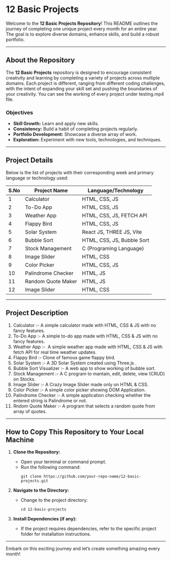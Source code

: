 # 12 Basic Projects

Welcome to the **12 Basic Projects Repository**! This README outlines the journey of completing one unique project every month for an entire year. The goal is to explore diverse domains, enhance skills, and build a robust portfolio.

---

## About the Repository

The **12 Basic Projects** repository is designed to encourage consistent creativity and learning by completing a variety of projects across multiple domains. Each project is different, ranging from different coding challenges, with the intent of expanding your skill set and pushing the boundaries of your creativity. You can see the working of every project under testing.mp4 file.

### Objectives

- **Skill Growth:** Learn and apply new skills.
- **Consistency:** Build a habit of completing projects regularly.
- **Portfolio Development:** Showcase a diverse array of work.
- **Exploration:** Experiment with new tools, technologies, and techniques.

---

## Project Details

Below is the list of projects with their corresponding week and primary language or technology used:

| S.No | Project Name       | Language/Technology        |
| ---- | ---------------    | ---------------------------|
| 1    | Calculator         | HTML, CSS, JS              |
| 2    | To-Do App          | HTML, CSS, JS              |
| 3    | Weather App        | HTML, CSS, JS, FETCH API   |
| 4    | Flappy Bird        | HTML, CSS, JS              |
| 5    | Solar System       | React JS, THREE JS, Vite   |
| 6    | Bubble Sort        | HTML, CSS, JS, Bubble Sort |
| 7    | Stock Management   | C (Programing Language)    |
| 8    | Image Slider       | HTML, CSS                  |
| 9    | Color Picker       | HTML, CSS, JS              |
| 10   | Palindrome Checker | HTML, JS                   |
| 11   | Random Quote Maker | HTML, JS                   |
| 12   | Image Slider       | HTML, CSS                  |

---

## Project Description

1. Calculator :- A simple calculator made with HTML, CSS & JS with no fancy features. 
2. To-Do App :- A simple to-do app made with HTML, CSS & JS with no fancy features. 
3. Weather App :-  A simple weather app made with HTML, CSS & JS with fetch API for real time weather updates.
4. Flappy Bird :- Clone of famous game flappy bird.
5. Solar System :- A 3D Solar System created using Three.js .
6. Bubble Sort Visualizer :- A web app to show working of bubble sort.
7. Stock Management :- A C program to mantain, edit, delete, view (CRUD) on Stocks.
8. Image Slider :- A Crazy Image Slider made only on HTML & CSS.
9. Color Picker :- A simple color picker showing DOM Application.
10. Palindrome Checker :- A simple application checking whether the entered string is Palindrome or not.
11. Rndom Quote Maker :- A program that selects a random quote from array of quotes.

---

## How to Copy This Repository to Your Local Machine

1. **Clone the Repository:**

   - Open your terminal or command prompt.
   - Run the following command:
     ```
     git clone https://github.com/your-repo-name/12-basic-projects.git
     ```

2. **Navigate to the Directory:**

   - Change to the project directory:
     ```
     cd 12-basic-projects
     ```

3. **Install Dependencies (if any):**

   - If the project requires dependencies, refer to the specific project folder for installation instructions.

---

Embark on this exciting journey and let’s create something amazing every month!

